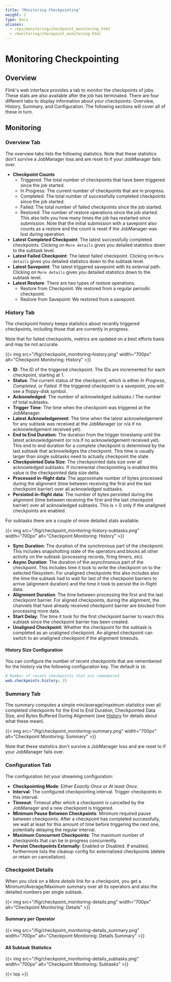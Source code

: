```yaml
---
title: "Monitoring Checkpointing"
weight: 2
type: docs
aliases:
  - /ops/monitoring/checkpoint_monitoring.html
  - /monitoring/checkpoint_monitoring.html
---
```

<!--
Licensed to the Apache Software Foundation (ASF) under one
or more contributor license agreements.  See the NOTICE file
distributed with this work for additional information
regarding copyright ownership.  The ASF licenses this file
to you under the Apache License, Version 2.0 (the
"License"); you may not use this file except in compliance
with the License.  You may obtain a copy of the License at

  http://www.apache.org/licenses/LICENSE-2.0

Unless required by applicable law or agreed to in writing,
software distributed under the License is distributed on an
"AS IS" BASIS, WITHOUT WARRANTIES OR CONDITIONS OF ANY
KIND, either express or implied.  See the License for the
specific language governing permissions and limitations
under the License.
-->

# Monitoring Checkpointing

## Overview

Flink's web interface provides a tab to monitor the checkpoints of jobs. These stats are also available after the job has terminated. There are four different tabs to display information about your checkpoints: Overview, History, Summary, and Configuration. The following sections will cover all of these in turn.

## Monitoring

### Overview Tab

The overview tabs lists the following statistics. Note that these statistics don't survive a JobManager loss and are reset to if your JobManager fails over.

- **Checkpoint Counts**
	- Triggered: The total number of checkpoints that have been triggered since the job started.
	- In Progress: The current number of checkpoints that are in progress.
	- Completed: The total number of successfully completed checkpoints since the job started.
	- Failed: The total number of failed checkpoints since the job started.
	- Restored: The number of restore operations since the job started. This also tells you how many times the job has restarted since submission. Note that the initial submission with a savepoint also counts as a restore and the count is reset if the JobManager was lost during operation.
- **Latest Completed Checkpoint**: The latest successfully completed checkpoints. Clicking on `More details` gives you detailed statistics down to the subtask level.
- **Latest Failed Checkpoint**: The latest failed checkpoint. Clicking on `More details` gives you detailed statistics down to the subtask level.
- **Latest Savepoint**: The latest triggered savepoint with its external path. Clicking on `More details` gives you detailed statistics down to the subtask level.
- **Latest Restore**: There are two types of restore operations.
	- Restore from Checkpoint: We restored from a regular periodic checkpoint.
	- Restore from Savepoint: We restored from a savepoint.

### History Tab

The checkpoint history keeps statistics about recently triggered checkpoints, including those that are currently in progress.

Note that for failed checkpoints, metrics are updated on a best efforts basis and may be not accurate.

{{< img src="/fig/checkpoint_monitoring-history.png" width="700px" alt="Checkpoint Monitoring: History" >}}

- **ID**: The ID of the triggered checkpoint. The IDs are incremented for each checkpoint, starting at 1.
- **Status**: The current status of the checkpoint, which is either *In Progress*, *Completed*, or *Failed*. If the triggered checkpoint is a savepoint, you will see a floppy-disk symbol.
- **Acknowledged**: The number of acknowledged subtasks / The number of total subtasks.
- **Trigger Time**: The time when the checkpoint was triggered at the JobManager.
- **Latest Acknowledgement**: The time when the latest acknowledgement for any subtask was received at the JobManager (or n/a if no acknowledgement received yet).
- **End to End Duration**: The duration from the trigger timestamp until the latest acknowledgement (or n/a if no acknowledgement received yet). This end to end duration for a complete checkpoint is determined by the last subtask that acknowledges the checkpoint. This time is usually larger than single subtasks need to actually checkpoint the state.
- **Checkpointed Data Size**: The checkpointed data size over all acknowledged subtasks. If incremental checkpointing is enabled this value is the checkpointed data size delta.
- **Processed in-flight data**: The approximate number of bytes processed during the alignment (time between receiving the first and the last checkpoint barrier) over all acknowledged subtasks.
- **Persisted in-flight data**: The number of bytes persisted during the alignment (time between receiving the first and the last checkpoint barrier) over all acknowledged subtasks. This is > 0 only if the unaligned checkpoints are enabled.

For subtasks there are a couple of more detailed stats available.

{{< img src="/fig/checkpoint_monitoring-history-subtasks.png" width="700px" alt="Checkpoint Monitoring: History" >}}

- **Sync Duration**: The duration of the synchronous part of the checkpoint. This includes snapshotting state of the operators and blocks all other activity on the subtask (processing records, firing timers, etc).
- **Async Duration**: The duration of the asynchronous part of the checkpoint. This includes time it took to write the checkpoint on to the selected filesystem. For unaligned checkpoints this also includes also the time the subtask had to wait for last of the checkpoint barriers to arrive (alignment duration) and the time it took to persist the in-flight data.
- **Alignment Duration**: The time between processing the first and the last checkpoint barrier. For aligned checkpoints, during the alignment, the channels that have already received checkpoint barrier are blocked from processing more data.
- **Start Delay**: The time it took for the first checkpoint barrier to reach this subtask since the checkpoint barrier has been created.
- **Unaligned Checkpoint**: Whether the checkpoint for the subtask is completed as an unaligned checkpoint. An aligned checkpoint can switch to an unaligned checkpoint if the alignment timeouts.

#### History Size Configuration

You can configure the number of recent checkpoints that are remembered for the history via the following configuration key. The default is `10`.

```yaml
# Number of recent checkpoints that are remembered
web.checkpoints.history: 15
```

### Summary Tab

The summary computes a simple min/average/maximum statistics over all completed checkpoints for the End to End Duration, Checkpointed Data Size, and Bytes Buffered During Alignment (see [History](#history) for details about what these mean).

{{< img src="/fig/checkpoint_monitoring-summary.png" width="700px" alt="Checkpoint Monitoring: Summary" >}}

Note that these statistics don't survive a JobManager loss and are reset to if your JobManager fails over.

### Configuration Tab

The configuration list your streaming configuration:

- **Checkpointing Mode**: Either *Exactly Once* or *At least Once*.
- **Interval**: The configured checkpointing interval. Trigger checkpoints in this interval.
- **Timeout**: Timeout after which a checkpoint is cancelled by the JobManager and a new checkpoint is triggered.
- **Minimum Pause Between Checkpoints**: Minimum required pause between checkpoints. After a checkpoint has completed successfully, we wait at least for this amount of time before triggering the next one, potentially delaying the regular interval.
- **Maximum Concurrent Checkpoints**: The maximum number of checkpoints that can be in progress concurrently.
- **Persist Checkpoints Externally**: Enabled or Disabled. If enabled, furthermore lists the cleanup config for externalized checkpoints (delete or retain on cancellation).

### Checkpoint Details

When you click on a *More details* link for a checkpoint, you get a Minimum/Average/Maximum summary over all its operators and also the detailed numbers per single subtask.

{{< img src="/fig/checkpoint_monitoring-details.png" width="700px" alt="Checkpoint Monitoring: Details" >}}

#### Summary per Operator

{{< img src="/fig/checkpoint_monitoring-details_summary.png" width="700px" alt="Checkpoint Monitoring: Details Summary" >}}

#### All Subtask Statistics

{{< img src="/fig/checkpoint_monitoring-details_subtasks.png" width="700px" alt="Checkpoint Monitoring: Subtasks" >}}

{{< top >}}

